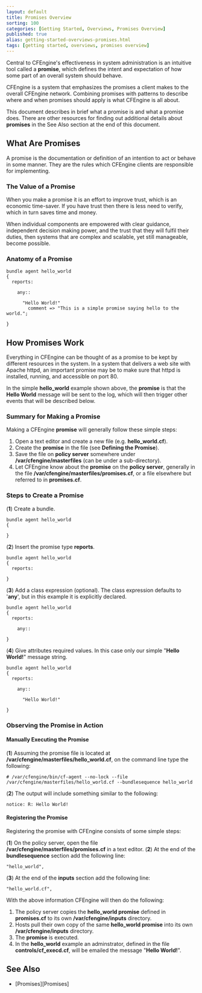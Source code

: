 ```yaml
---
layout: default
title: Promises Overview
sorting: 100
categories: [Getting Started, Overviews, Promises Overview]
published: true
alias: getting-started-overviews-promises.html
tags: [getting started, overviews, promises overview]
---
```


Central to CFEngine's effectiveness in system administration is an intuitive tool called a **promise**, which defines the intent and expectation of how some part of an overall system should behave. 

CFEngine is a system that emphasizes the promises a client makes to the overall CFEngine network. Combining promises with patterns to describe where and when promises should apply is what CFEngine is all about.

This document describes in brief what a promise is and what a promise does. There are other resources for finding out additional details about **promises** in the See Also section at the end of this document.

## What Are Promises ##

A promise is the documentation or definition of an intention to act or behave in some manner. They are the rules which CFEngine clients are responsible for implementing. 

### The Value of a Promise ###

When you make a promise it is an effort to improve trust, which is an economic time-saver. If you have trust then there is less need to verify, which in turn saves time and money.

When individual components are empowered with clear guidance, independent decision making power, and the trust that they will fulfil their duties, then systems that are complex and scalable, yet still manageable, become possible. 

### Anatomy of a Promise ###

```cf3
bundle agent hello_world
{
  reports:

    any::

      "Hello World!"
        comment => "This is a simple promise saying hello to the world.";

}
```

## How Promises Work ##

Everything in CFEngine can be thought of as a promise to be kept by different resources in the system. In a system that delivers a web site with Apache httpd, an important promise may be to make sure that httpd is installed, running, and accessible on port 80. 

In the simple **hello_world** example shown above, the **promise** is that the **Hello World** message will be sent to the log, which will then trigger other events that will be described below. 

### Summary for Making a Promise ###

Making a CFEngine **promise** will generally follow these simple steps:

1. Open a text editor and create a new file (e.g. **hello_world.cf**).
2. Create the **promise** in the file (see **Defining the Promise**).
3. Save the file on **policy server** somewhere under **/var/cfengine/masterfiles** (can be under a sub-directory).
4. Let CFEngine know about the **promise** on the **policy server**, generally in the file **/var/cfengine/masterfiles/promises.cf**, or a file elsewhere but referred to in **promises.cf**.

### Steps to Create a Promise ###

(**1**) Create a bundle.

```cf3
bundle agent hello_world
{

}
```

(**2**) Insert the promise type **reports**.

```cf3
bundle agent hello_world
{
  reports:

}
```

(**3**) Add a class expression (optional). The class expression defaults to '**any**', but in this example it is explicitly declared.

```cf3
bundle agent hello_world
{
  reports:

    any::

}
```

(**4**) Give attributes required values. In this case only our simple "**Hello World!**" message string.

```cf3
bundle agent hello_world
{
  reports:

    any::

      "Hello World!"

}
```

### Observing the Promise in Action ###

#### Manually Executing the Promise ####

(**1**) Assuming the promise file is located at **/var/cfengine/masterfiles/hello_world.cf**, on the command line type the following: 

```# /var/cfengine/bin/cf-agent --no-lock --file /var/cfengine/masterfiles/hello_world.cf --bundlesequence hello_world```

(**2**) The output will include something similar to the following:

```notice: R: Hello World!```


#### Registering the Promise ####

Registering the promise with CFEngine consists of some simple steps:

(**1**) On the policy server, open the file **/var/cfengine/masterfiles/promises.cf** in a text editor.
(**2**) At the end of the **bundlesequence** section add the following line:

```
"hello_world",
```
(**3**) At the end of the **inputs** section add the following line:

```
"hello_world.cf",
```

With the above information CFEngine will then do the following:

1. The policy server copies the **hello_world promise** defined in **promises.cf** to its own **/var/cfengine/inputs** directory.
2. Hosts pull their own copy of the same **hello_world promise** into its own **/var/cfengine/inputs** directory.
3. The **promise** is executed.
4. In the **hello_world** example an adminstrator, defined in the file **controls/cf_execd.cf**, will be emailed the message "**Hello World!**". 

## See Also ##
* [Promises][Promises]



